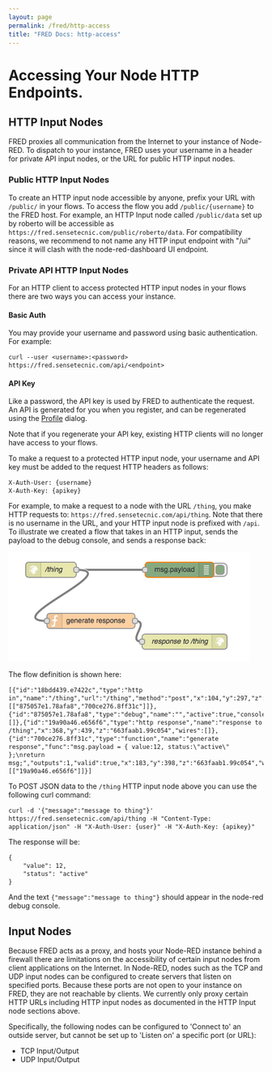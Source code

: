 ```yaml
---
layout: page
permalink: /fred/http-access
title: "FRED Docs: http-access"
---
```


# Accessing Your Node HTTP Endpoints.

## HTTP Input Nodes
FRED proxies all communication from the Internet to your instance of Node-RED.  To dispatch to your instance, FRED uses your username in a header for private API input nodes, or the URL for public HTTP input nodes.

### Public HTTP Input Nodes
To create an HTTP input node accessible by anyone, prefix your URL with `/public/` in your flows.  To access the flow you add `/public/{username}` to the FRED host. For example, an HTTP Input node called `/public/data` set up by roberto will be accessible as `https://fred.sensetecnic.com/public/roberto/data`. For compatibility reasons, we recommend to not name any HTTP input endpoint with "/ui" since it will clash with the node-red-dashboard UI endpoint.

### Private API HTTP Input Nodes
For an HTTP client to access protected HTTP input nodes in your flows there are two ways you can access your instance.

#### Basic Auth

You may provide your username and password using basic authentication. For example: 

	curl --user <username>:<password> https://fred.sensetecnic.com/api/<endpoint>

#### API Key

Like a password, the API key is used by FRED to authenticate the request.  An API is generated for you when you register, and can be regenerated using the [Profile](/fred/profile) dialog.

Note that if you regenerate your API key, existing HTTP clients will no longer have access to your flows.

To make a request to a protected HTTP input node, your username and API key must be added to the request HTTP headers as follows:

    X-Auth-User: {username}
    X-Auth-Key: {apikey}

For example, to make a request to a node with the URL `/thing`, you make HTTP requests to: `https://fred.sensetecnic.com/api/thing`.  Note that there is no username in the URL, and your HTTP input node is prefixed with `/api`.  To illustrate we created a flow that takes in an HTTP input, sends the payload to the debug console, and sends a response back:

![fred dashboard](/assets/images/sample_http_in1.png "Logo Title Text 1")

The flow definition is shown here:

    [{"id":"18bdd439.e7422c","type":"http in","name":"/thing","url":"/thing","method":"post","x":104,"y":297,"z":"663faab1.99c054","wires":[["875057e1.78afa8","700ce276.8ff31c"]]},{"id":"875057e1.78afa8","type":"debug","name":"","active":true,"console":"false","complete":"false","x":358,"y":297,"z":"663faab1.99c054","wires":[]},{"id":"19a90a46.e656f6","type":"http response","name":"response to /thing","x":368,"y":439,"z":"663faab1.99c054","wires":[]},{"id":"700ce276.8ff31c","type":"function","name":"generate response","func":"msg.payload = { value:12, status:\"active\" };\nreturn msg;","outputs":1,"valid":true,"x":183,"y":398,"z":"663faab1.99c054","wires":[["19a90a46.e656f6"]]}]

To POST JSON data to the `/thing` HTTP input node above you can use the following curl command:

    curl -d '{"message":"message to thing"}' https://fred.sensetecnic.com/api/thing -H "Content-Type: application/json" -H "X-Auth-User: {user}" -H "X-Auth-Key: {apikey}"

The response will be:

    {
        "value": 12,
        "status": "active"
    }

And the text `{"message":"message to thing"}` should appear in the node-red debug console.

## Input Nodes

Because FRED acts as a proxy, and hosts your Node-RED instance behind a firewall there are limitations on the accessibility of certain input nodes from client applications on the Internet.  In Node-RED, nodes such as the TCP and UDP input nodes can be configured to create servers that listen on specified ports.  Because these ports are not open to your instance on FRED, they are not reachable by clients.  We currently only proxy certain HTTP URLs including HTTP input nodes as documented in the HTTP Input node sections above.

Specifically, the following nodes can be configured to 'Connect to' an outside server, but cannot be set up to 'Listen on' a specific port (or URL):

* TCP Input/Output
* UDP Input/Output